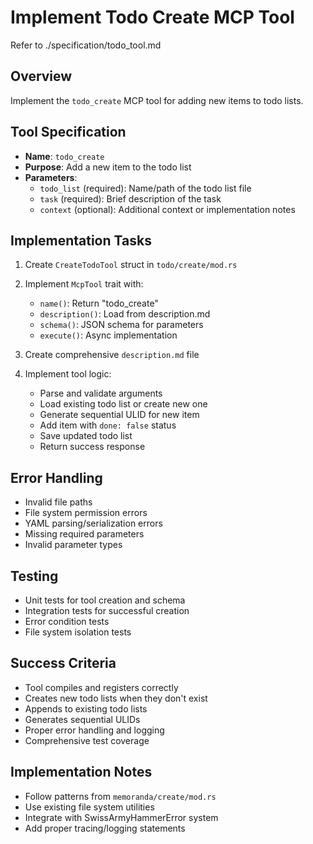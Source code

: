 # Implement Todo Create MCP Tool

Refer to ./specification/todo_tool.md

## Overview
Implement the `todo_create` MCP tool for adding new items to todo lists.

## Tool Specification
- **Name**: `todo_create`
- **Purpose**: Add a new item to the todo list
- **Parameters**:
  - `todo_list` (required): Name/path of the todo list file
  - `task` (required): Brief description of the task
  - `context` (optional): Additional context or implementation notes

## Implementation Tasks
1. Create `CreateTodoTool` struct in `todo/create/mod.rs`
2. Implement `McpTool` trait with:
   - `name()`: Return "todo_create"
   - `description()`: Load from description.md
   - `schema()`: JSON schema for parameters
   - `execute()`: Async implementation

3. Create comprehensive `description.md` file

4. Implement tool logic:
   - Parse and validate arguments
   - Load existing todo list or create new one
   - Generate sequential ULID for new item
   - Add item with `done: false` status
   - Save updated todo list
   - Return success response

## Error Handling
- Invalid file paths
- File system permission errors
- YAML parsing/serialization errors
- Missing required parameters
- Invalid parameter types

## Testing
- Unit tests for tool creation and schema
- Integration tests for successful creation
- Error condition tests
- File system isolation tests

## Success Criteria
- Tool compiles and registers correctly
- Creates new todo lists when they don't exist
- Appends to existing todo lists
- Generates sequential ULIDs
- Proper error handling and logging
- Comprehensive test coverage

## Implementation Notes
- Follow patterns from `memoranda/create/mod.rs`
- Use existing file system utilities
- Integrate with SwissArmyHammerError system
- Add proper tracing/logging statements